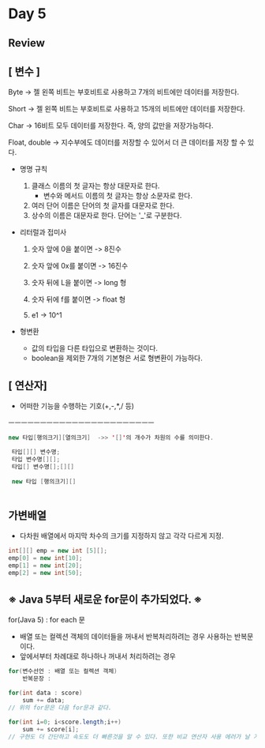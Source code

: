# Day 5

## Review

## [ 변수 ]

Byte -> 젤 왼쪽 비트는 부호비트로 사용하고 7개의 비트에만 데이터를 저장한다.

Short -> 젤 왼쪽 비트는 부호비트로 사용하고 15개의 비트에만 데이터를 저장한다. 

Char -> 16비트 모두 데이터를 저장한다. 즉, 양의 값만을 저장가능하다.

Float, double -> 지수부에도 데이터를 저장할 수 있어서 더 큰 데이터를 저장 할 수 있다.



- 명명 규칙
  1. 클래스 이름의 첫 글자는 항상 대문자로 한다.
     - 변수와 메서드 이름의 첫 글자는 항상 소문자로 한다.
  2. 여러 단어 이름은 단어의 첫 글자를 대문자로 한다.
  3. 상수의 이름은 대문자로 한다. 단어는 '_'로 구분한다.



- 리터럴과 접미사

  1. 숫자 앞에 0을 붙이면 -> 8진수

  2. 숫자 앞에 0x를 붙이면 -> 16진수

  3. 숫자 뒤에 L을 붙이면 -> long 형

  4. 숫자 뒤에 f를 붙이면 -> float 형

  5. e1 -> 10^1

     

- 형변환

  - 값의 타입을 다른 타입으로 변환하는 것이다.
  - boolean을 제외한 7개의 기본형은 서로 형변환이 가능하다.



##  [ 연산자]

- 어떠한 기능을 수행하는 기호(+,-,*,/ 등)



ㅡㅡㅡㅡㅡㅡㅡㅡㅡㅡㅡㅡㅡㅡㅡㅡㅡㅡㅡㅡㅡㅡㅡ

```Java
new 타입[행의크기][열의크기]	->> '[]'의 개수가 차원의 수를 의미한다.

 타입[][] 변수명;
 타입 변수명[][];
 타입[] 변수명[];[][]
 
 new 타입 [행의크기][]
 

```
## 가변배열

- 다차원 배열에서 마지막 차수의 크기를 지정하지 않고 각각 다르게 지정.

```  java
int[][] emp = new int [5][];
emp[0] = new int[10];
emp[1] = new int[20];
emp[2] = new int[50];
```



## ※  Java 5부터 새로운 for문이 추가되었다. ※

for(Java 5) : for each 문

- 배열 또는 컬렉션 객체의 데이터들을 꺼내서 반복처리하려는 경우 사용하는 반복문이다.
- 앞에서부터 차례대로 하나하나 꺼내서 처리하려는 경우

```Java
for(변수선언 : 배열 또는 컬렉션 객체)
    반복문장 :

for(int data : score)
    sum += data;
// 위의 for문은 다음 for문과 같다.

for(int i=0; i<score.length;i++)
    sum += score[i];
// 구현도 더 간단하고 속도도 더 빠른것을 알 수 있다. 또한 비교 연산자 사용 에러가 날 가능성이 없다. (시스템이 알아서 해 주기 때문)
```